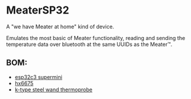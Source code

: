 # MeaterSP32

A "we have Meater at home" kind of device.

Emulates the most basic of Meater functionality, reading and sending the temperature data over bluetooth at the same
UUIDs as the Meater™.

## BOM:

- [esp32c3 supermini](https://www.aliexpress.com/item/1005006599448997.html)
- [hx6675](https://www.aliexpress.com/item/1005005272656611.html)
- [k-type steel wand thermoprobe](https://www.aliexpress.com/item/32958320809.html)
